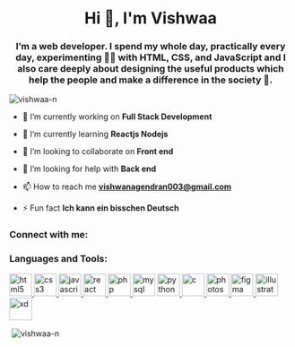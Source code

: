 <h1 align="center">Hi 👋, I'm Vishwaa</h1>
<h3 align="center">I’m a web developer. I spend my whole day, practically every day, experimenting 👩‍💻 with HTML, CSS, and JavaScript and I also care deeply about designing the useful products which help the people and make a difference in the society 🤝.</h3>

<p align="left"> <img src="https://komarev.com/ghpvc/?username=vishwaa-n&label=Profile%20views&color=0e75b6&style=flat" alt="vishwaa-n" /> </p>

- 🔭 I’m currently working on **Full Stack Development**

- 🌱 I’m currently learning **Reactjs Nodejs**

- 👯 I’m looking to collaborate on **Front end**

- 🤝 I’m looking for help with **Back end**

- 📫 How to reach me **vishwanagendran003@gmail.com**

- ⚡ Fun fact **Ich kann ein bisschen Deutsch**

<h3 align="left">Connect with me:</h3>
<p align="left">
</p>

<h3 align="left">Languages and Tools:</h3>
<p align="left"> <a href="https://www.w3.org/html/" target="_blank" rel="noreferrer"> <img src="https://upload.wikimedia.org/wikipedia/commons/thumb/6/61/HTML5_logo_and_wordmark.svg/120px-HTML5_logo_and_wordmark.svg.png" alt="html5" width="40" height="40"/> </a>  </a> <a href="https://www.w3schools.com/css/" target="_blank" rel="noreferrer"> <img src="https://static.javatpoint.com/csspages/images/css-tutorial.png" alt="css3" width="40" height="40"/> </a> <a href="https://developer.mozilla.org/en-US/docs/Web/JavaScript" target="_blank" rel="noreferrer"> <img src="https://www.computerhope.com/jargon/j/javascript.png" alt="javascript" width="40" height="40"/> </a>  <a href="https://reactjs.org/" target="_blank" rel="noreferrer"> <img src="https://cdn.worldvectorlogo.com/logos/react-1.svg" alt="react" width="40" height="40"/> <a href="https://www.php.net" target="_blank" rel="noreferrer"> <img src="https://upload.wikimedia.org/wikipedia/commons/thumb/2/27/PHP-logo.svg/800px-PHP-logo.svg.png" alt="php" width="40" height="40"/> </a> </a><img src="https://www.logo.wine/a/logo/MySQL/MySQL-Logo.wine.svg" alt="mysql" width="40" height="40"/> </a> <a href="https://www.python.org" target="_blank" rel="noreferrer"> <img src="https://upload.wikimedia.org/wikipedia/commons/thumb/c/c3/Python-logo-notext.svg/1869px-Python-logo-notext.svg.png" alt="python" width="40" height="40"/> </a>  <a href="https://www.cprogramming.com/" target="_blank" rel="noreferrer"> <img src="https://upload.wikimedia.org/wikipedia/commons/thumb/1/18/C_Programming_Language.svg/380px-C_Programming_Language.svg.png?20201031132917" alt="c" width="40" height="40"/><a href="https://www.photoshop.com/en" target="_blank" rel="noreferrer"> <img src="https://user-images.githubusercontent.com/100696247/211552226-e8156ccb-0dde-43d2-92ef-47a058499c33.png" alt="photoshop" width="40" height="40"/> </a>  <a href="https://www.figma.com/" target="_blank" rel="noreferrer"> <img src="https://www.vectorlogo.zone/logos/figma/figma-icon.svg" alt="figma" width="40" height="40"/> </a> <a href="https://www.adobe.com/in/products/illustrator.html" target="_blank" rel="noreferrer"> <img src="https://www.vectorlogo.zone/logos/adobe_illustrator/adobe_illustrator-icon.svg" alt="illustrator" width="40" height="40"/> </a> <a href="https://www.mysql.com/" target="_blank" rel="noreferrer">  <a href="https://www.adobe.com/products/xd.html" target="_blank" rel="noreferrer"> <img src="https://cdn.worldvectorlogo.com/logos/adobe-xd.svg" alt="xd" width="40" height="40"/> </a> </p>

<p>&nbsp;<img align="center" src="https://github-readme-stats.vercel.app/api?username=vishwaa-n&show_icons=true&locale=en" alt="vishwaa-n" /></p>
